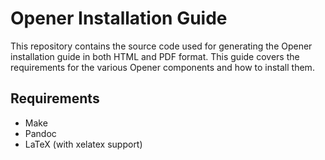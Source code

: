 # Opener Installation Guide

This repository contains the source code used for generating the Opener
installation guide in both HTML and PDF format. This guide covers the
requirements for the various Opener components and how to install them.

## Requirements

* Make
* Pandoc
* LaTeX (with xelatex support)
